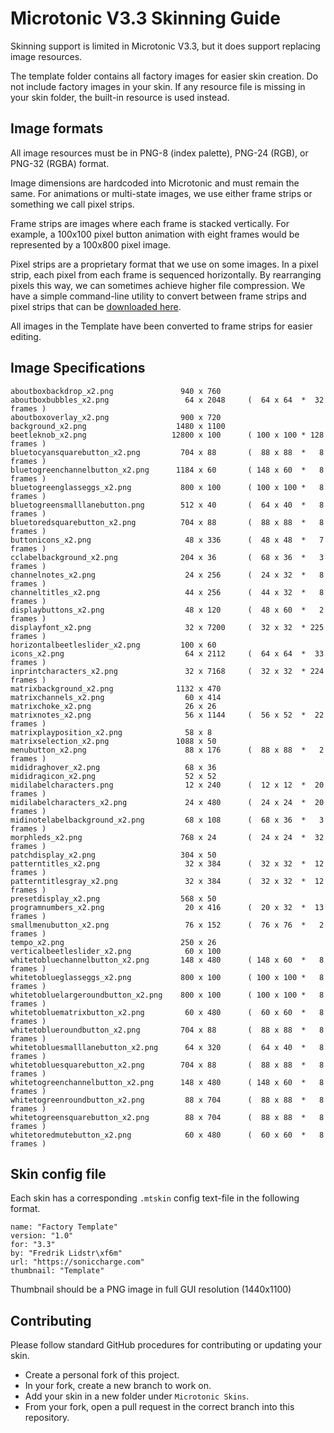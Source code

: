 Microtonic V3.3 Skinning Guide
==============================

Skinning support is limited in Microtonic V3.3, but it does support replacing image resources. 

The template folder contains all factory images for easier skin creation. Do not include factory images in your skin. If any resource file is missing in your skin folder, the built-in resource is used instead. 


Image formats
-------------
All image resources must be in PNG-8 (index palette), PNG-24 (RGB), or PNG-32 (RGBA) format.

Image dimensions are hardcoded into Microtonic and must remain the same. For animations or multi-state images, we use either frame strips or something we call pixel strips. 

Frame strips are images where each frame is stacked vertically. For example, a 100x100 pixel button animation with eight frames would be represented by a 100x800 pixel image.

Pixel strips are a proprietary format that we use on some images. In a pixel strip, each pixel from each frame is sequenced horizontally. By rearranging pixels this way, we can sometimes achieve higher file compression. We have a simple command-line utility to convert between frame strips and pixel strips that can be [downloaded here](https://soniccharge.com/forum/topic/1777).

All images in the Template have been converted to frame strips for easier editing.


Image Specifications
--------------------
```
aboutboxbackdrop_x2.png               940 x 760                 
aboutboxbubbles_x2.png                 64 x 2048     (  64 x 64  *  32 frames )
aboutboxoverlay_x2.png                900 x 720                 
background_x2.png                    1480 x 1100                 
beetleknob_x2.png                   12800 x 100      ( 100 x 100 * 128 frames )
bluetocyansquarebutton_x2.png         704 x 88       (  88 x 88  *   8 frames )
bluetogreenchannelbutton_x2.png      1184 x 60       ( 148 x 60  *   8 frames )
bluetogreenglasseggs_x2.png           800 x 100      ( 100 x 100 *   8 frames )
bluetogreensmalllanebutton.png        512 x 40       (  64 x 40  *   8 frames )
bluetoredsquarebutton_x2.png          704 x 88       (  88 x 88  *   8 frames )
buttonicons_x2.png                     48 x 336      (  48 x 48  *   7 frames )
cclabelbackground_x2.png              204 x 36       (  68 x 36  *   3 frames )
channelnotes_x2.png                    24 x 256      (  24 x 32  *   8 frames )
channeltitles_x2.png                   44 x 256      (  44 x 32  *   8 frames )
displaybuttons_x2.png                  48 x 120      (  48 x 60  *   2 frames )
displayfont_x2.png                     32 x 7200     (  32 x 32  * 225 frames )
horizontalbeetleslider_x2.png         100 x 60                  
icons_x2.png                           64 x 2112     (  64 x 64  *  33 frames )
inprintcharacters_x2.png               32 x 7168     (  32 x 32  * 224 frames )
matrixbackground_x2.png              1132 x 470                  
matrixchannels_x2.png                  60 x 414                  
matrixchoke_x2.png                     26 x 26                  
matrixnotes_x2.png                     56 x 1144     (  56 x 52  *  22 frames )
matrixplayposition_x2.png              58 x 8                 
matrixselection_x2.png               1088 x 50                  
menubutton_x2.png                      88 x 176      (  88 x 88  *   2 frames )
mididraghover_x2.png                   68 x 36                  
mididragicon_x2.png                    52 x 52                  
midilabelcharacters.png                12 x 240      (  12 x 12  *  20 frames )
midilabelcharacters_x2.png             24 x 480      (  24 x 24  *  20 frames )
midinotelabelbackground_x2.png         68 x 108      (  68 x 36  *   3 frames )
morphleds_x2.png                      768 x 24       (  24 x 24  *  32 frames )
patchdisplay_x2.png                   304 x 50                  
patterntitles_x2.png                   32 x 384      (  32 x 32  *  12 frames )
patterntitlesgray_x2.png               32 x 384      (  32 x 32  *  12 frames )
presetdisplay_x2.png                  568 x 50                  
programnumbers_x2.png                  20 x 416      (  20 x 32  *  13 frames )
smallmenubutton_x2.png                 76 x 152      (  76 x 76  *   2 frames )
tempo_x2.png                          250 x 26                  
verticalbeetleslider_x2.png            60 x 100                  
whitetobluechannelbutton_x2.png       148 x 480      ( 148 x 60  *   8 frames )
whitetoblueglasseggs_x2.png           800 x 100      ( 100 x 100 *   8 frames )
whitetobluelargeroundbutton_x2.png    800 x 100      ( 100 x 100 *   8 frames )
whitetobluematrixbutton_x2.png         60 x 480      (  60 x 60  *   8 frames )
whitetoblueroundbutton_x2.png         704 x 88       (  88 x 88  *   8 frames )
whitetobluesmalllanebutton_x2.png      64 x 320      (  64 x 40  *   8 frames )
whitetobluesquarebutton_x2.png        704 x 88       (  88 x 88  *   8 frames )
whitetogreenchannelbutton_x2.png      148 x 480      ( 148 x 60  *   8 frames )
whitetogreenroundbutton_x2.png         88 x 704      (  88 x 88  *   8 frames )
whitetogreensquarebutton_x2.png        88 x 704      (  88 x 88  *   8 frames )
whitetoredmutebutton_x2.png            60 x 480      (  60 x 60  *   8 frames )
```

Skin config file
----------------
Each skin has a corresponding `.mtskin` config text-file in the following format.
```
name: "Factory Template"
version: "1.0"
for: "3.3" 
by: "Fredrik Lidstr\xf6m"
url: "https://soniccharge.com"
thumbnail: "Template"
```
Thumbnail should be a PNG image in full GUI resolution (1440x1100)


Contributing
------------
Please follow standard GitHub procedures for contributing or updating your skin.
* Create a personal fork of this project.
* In your fork, create a new branch to work on.
* Add your skin in a new folder under `Microtonic Skins`.
* From your fork, open a pull request in the correct branch into this repository.
